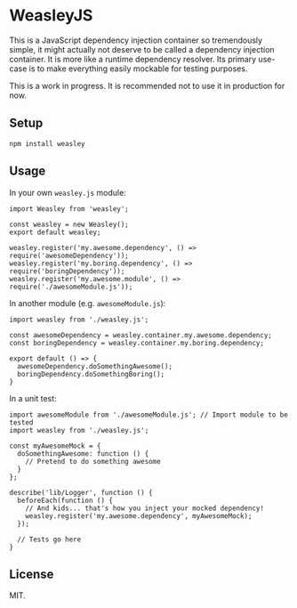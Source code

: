 WeasleyJS
=================================================================================================

This is a JavaScript dependency injection container so tremendously simple, it might actually not
deserve to be called a dependency injection container. It is more like a runtime dependency resolver.
Its primary use-case is to make everything easily mockable for testing purposes. 

This is a work in progress. It is recommended not to use it in production for now.


## Setup

```
npm install weasley
```


## Usage

In your own `weasley.js` module:

```
import Weasley from 'weasley';

const weasley = new Weasley();
export default weasley;

weasley.register('my.awesome.dependency', () => require('awesomeDependency'));
weasley.register('my.boring.dependency', () => require('boringDependency'));
weasley.register('my.awesome.module', () => require('./awesomeModule.js'));
```

In another module (e.g. `awesomeModule.js`):

```
import weasley from './weasley.js';

const awesomeDependency = weasley.container.my.awesome.dependency;
const boringDependency = weasley.container.my.boring.dependency;

export default () => {
  awesomeDependency.doSomethingAwesome();
  boringDependency.doSomethingBoring();
}
```

In a unit test:

```
import awesomeModule from './awesomeModule.js'; // Import module to be tested
import weasley from './weasley.js';

const myAwesomeMock = {
  doSomethingAwesome: function () {
    // Pretend to do something awesome
  }
};

describe('lib/Logger', function () {
  beforeEach(function () {
    // And kids... that's how you inject your mocked dependency!
    weasley.register('my.awesome.dependency', myAwesomeMock);
  });

  // Tests go here
}
```


## License

MIT.
